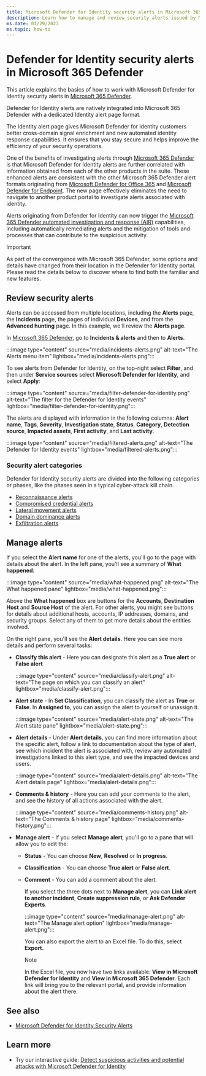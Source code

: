```yaml
---
title: Microsoft Defender for Identity security alerts in Microsoft 365 Defender
description: Learn how to manage and review security alerts issued by Microsoft Defender for Identity in Microsoft 365 Defender
ms.date: 01/29/2023
ms.topic: how-to
---
```


# Defender for Identity security alerts in Microsoft 365 Defender

This article explains the basics of how to work with Microsoft Defender for Identity security alerts in [Microsoft 365 Defender](/microsoft-365/security/defender/overview-security-center).

Defender for Identity alerts are natively integrated into Microsoft 365 Defender with a dedicated Identity alert page format.

The Identity alert page gives Microsoft Defender for Identity customers better cross-domain signal enrichment and new automated identity response capabilities. It ensures that you stay secure and helps improve the efficiency of your security operations.

One of the benefits of investigating alerts through [Microsoft 365 Defender](/microsoft-365/security/defender/microsoft-365-defender) is that Microsoft Defender for Identity alerts are further correlated with information obtained from each of the other products in the suite. These enhanced alerts are consistent with the other Microsoft 365 Defender alert formats originating from [Microsoft Defender for Office 365](/microsoft-365/security/office-365-security) and [Microsoft Defender for Endpoint](/microsoft-365/security/defender-endpoint). The new page effectively eliminates the need to navigate to another product portal to investigate alerts associated with identity.

Alerts originating from Defender for Identity can now trigger the [Microsoft 365 Defender automated investigation and response (AIR)](/microsoft-365/security/defender/m365d-autoir) capabilities, including automatically remediating alerts and the mitigation of tools and processes that can contribute to the suspicious activity.

> [!IMPORTANT]
> As part of the convergence with Microsoft 365 Defender, some options and details have changed from their location in the Defender for Identity portal. Please read the details below to discover where to find both the familiar and new features.

## Review security alerts

Alerts can be accessed from multiple locations, including the **Alerts** page, the **Incidents** page, the pages of individual **Devices**, and from the **Advanced hunting** page. In this example, we'll review the **Alerts page**.

In [Microsoft 365 Defender](https://security.microsoft.com), go to **Incidents & alerts** and then to **Alerts**.

:::image type="content" source="media/incidents-alerts.png" alt-text="The Alerts menu item" lightbox="media/incidents-alerts.png":::

To see alerts from Defender for Identity, on the top-right select **Filter**, and then under **Service sources** select **Microsoft Defender for Identity**, and select **Apply**:

:::image type="content" source="media/filter-defender-for-identity.png" alt-text="The filter for the Defender for Identity events" lightbox="media/filter-defender-for-identity.png":::

The alerts are displayed with information in the following columns: **Alert name**, **Tags**, **Severity**, **Investigation state**, **Status**, **Category**, **Detection source**, **Impacted assets**, **First activity**, and **Last activity**.

:::image type="content" source="media/filtered-alerts.png" alt-text="The Defender for Identity events" lightbox="media/filtered-alerts.png":::

### Security alert categories

Defender for Identity security alerts are divided into the following categories or phases, like the phases seen in a typical cyber-attack kill chain.

- [Reconnaissance alerts](reconnaissance-alerts.md)
- [Compromised credential alerts](compromised-credentials-alerts.md)
- [Lateral movement alerts](lateral-movement-alerts.md)
- [Domain dominance alerts](domain-dominance-alerts.md)
- [Exfiltration alerts](exfiltration-alerts.md)

## Manage alerts

If you select the **Alert name** for one of the alerts, you'll go to the page with details about the alert. In the left pane, you'll see a summary of **What happened**:

:::image type="content" source="media/what-happened.png" alt-text="The What happened pane" lightbox="media/what-happened.png":::

Above the **What happened** box are buttons for the **Accounts**, **Destination Host** and **Source Host** of the alert. For other alerts, you might see buttons for details about additional hosts, accounts, IP addresses, domains, and security groups. Select any of them to get more details about the entities involved.

On the right pane, you'll see the **Alert details**. Here you can see more details and perform several tasks:

- **Classify this alert** - Here you can designate this alert as a **True alert** or **False alert**

    :::image type="content" source="media/classify-alert.png" alt-text="The page on which you can classify an alert" lightbox="media/classify-alert.png":::

- **Alert state** - In **Set Classification**, you can classify the alert as **True** or **False**. In **Assigned to**, you can assign the alert to yourself or unassign it.

    :::image type="content" source="media/alert-state.png" alt-text="The Alert state pane" lightbox="media/alert-state.png":::

- **Alert details** - Under **Alert details**, you can find more information about the specific alert, follow a link to documentation about the type of alert, see which incident the alert is associated with, review any automated investigations linked to this alert type, and see the impacted devices and users.

   :::image type="content" source="media/alert-details.png" alt-text="The Alert details page" lightbox="media/alert-details.png":::

- **Comments & history** - Here you can add your comments to the alert, and see the history of all actions associated with the alert.

    :::image type="content" source="media/comments-history.png" alt-text="The Comments & history page" lightbox="media/comments-history.png":::

- **Manage alert** - If you select **Manage alert**, you'll go to a pane that will allow you to edit the:
  - **Status** - You can choose **New**, **Resolved** or **In progress**.
  - **Classification** - You can choose **True alert** or **False alert**.
  - **Comment** - You can add a comment about the alert.

    If you select the three dots next to **Manage alert**, you can **Link alert to another incident**, **Create suppression rule**, or **Ask Defender Experts**.

    :::image type="content" source="media/manage-alert.png" alt-text="The Manage alert option" lightbox="media/manage-alert.png":::

    You can also export the alert to an Excel file. To do this, select **Export.**

    > [!NOTE]
    > In the Excel file, you now have two links available: **View in Microsoft Defender for Identity** and **View in Microsoft 365 Defender**. Each link will bring you to the relevant portal, and provide information about the alert there.

## See also

- [Microsoft Defender for Identity Security Alerts](alerts-overview.md)

## Learn more

- Try our interactive guide: [Detect suspicious activities and potential attacks with Microsoft Defender for Identity](https://mslearn.cloudguides.com/guides/Detect%20suspicious%20activities%20and%20potential%20attacks%20with%20Microsoft%20Defender%20for%20Identity)
